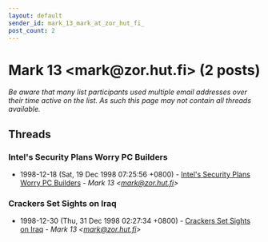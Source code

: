 ```yaml
---
layout: default
sender_id: mark_13_mark_at_zor_hut_fi_
post_count: 2
---
```


# Mark 13 <mark<span>@</span>zor.hut.fi> (2 posts)

_Be aware that many list participants used multiple email addresses over their time active on the list. As such this page may not contain all threads available._

## Threads

### Intel's Security Plans Worry PC Builders
+ 1998-12-18 (Sat, 19 Dec 1998 07:25:56 +0800) - [Intel's Security Plans Worry PC Builders](/archive/1998/12/d77bf9622700605be1dc7d4a5b4fd2a56199abfbdc5cfe4f6f3b091a6b79f252) - _Mark 13 \<mark@zor.hut.fi\>_

### Crackers Set Sights on Iraq
+ 1998-12-30 (Thu, 31 Dec 1998 02:27:34 +0800) - [Crackers Set Sights on Iraq](/archive/1998/12/0e5bf41d6a0db229f85872ea32ed1d4f76634aa22e8f1390867b86010a011beb) - _Mark 13 \<mark@zor.hut.fi\>_


